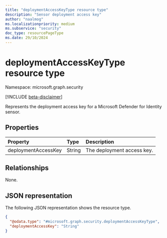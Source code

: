 ```yaml
---
title: "deploymentAccessKeyType resource type"
description: "Sensor deployment access key"
author: "naalmog"
ms.localizationpriority: medium
ms.subservice: "security"
doc_type: resourcePageType
ms.date: 29/10/2024
---
```


# deploymentAccessKeyType resource type

Namespace: microsoft.graph.security

[!INCLUDE [beta-disclaimer](../../includes/beta-disclaimer.md)]

Represents the deployment access key for a Microsoft Defender for Identity sensor.

## Properties
|Property|Type|Description|
|:---|:---|:---|
|deploymentAccessKey|String|The deployment access key.|

## Relationships
None.

## JSON representation
The following JSON representation shows the resource type.
<!-- {
  "blockType": "resource",
  "@odata.type": "microsoft.graph.security.deploymentAccessKeyType"
}
-->
``` json
{
  "@odata.type": "#microsoft.graph.security.deploymentAccessKeyType",
  "deploymentAccessKey": "String"
}
```
